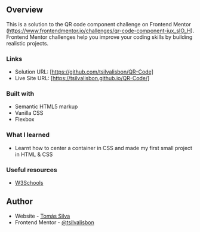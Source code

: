 ## Overview
This is a solution to the QR code component challenge on Frontend Mentor (https://www.frontendmentor.io/challenges/qr-code-component-iux_sIO_H). Frontend Mentor challenges help you improve your coding skills by building realistic projects. 

### Links

- Solution URL: [https://github.com/tsilvalisbon/QR-Code]
- Live Site URL: [https://tsilvalisbon.github.io/QR-Code/]

### Built with

- Semantic HTML5 markup
- Vanilla CSS
- Flexbox

### What I learned

- Learnt how to center a container in CSS and made my first small project in HTML & CSS

### Useful resources

- [W3Schools](https://www.w3schools.com/) 

## Author

- Website - [Tomás Silva](https://github.com/tsilvalisbon)
- Frontend Mentor - [@tsilvalisbon](https://www.frontendmentor.io/profile/tsilvalisbon)
